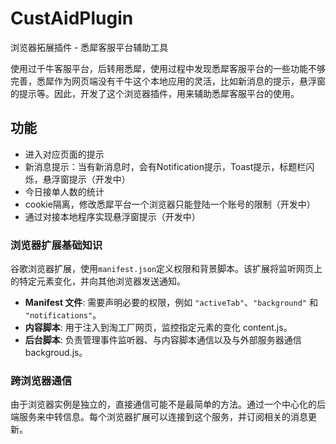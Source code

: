 # CustAidPlugin

浏览器拓展插件 - 悉犀客服平台辅助工具

使用过千牛客服平台，后转用悉犀，使用过程中发现悉犀客服平台的一些功能不够完善，悉犀作为网页端没有千牛这个本地应用的灵活，比如新消息的提示，悬浮窗的提示等。因此，开发了这个浏览器插件，用来辅助悉犀客服平台的使用。

## 功能

- 进入对应页面的提示
- 新消息提示：当有新消息时，会有Notification提示，Toast提示，标题栏闪烁，悬浮窗提示（开发中）
- 今日接单人数的统计
- cookie隔离，修改悉犀平台一个浏览器只能登陆一个账号的限制（开发中）
- 通过对接本地程序实现悬浮窗提示（开发中）


### 浏览器扩展基础知识

谷歌浏览器扩展，使用`manifest.json`定义权限和背景脚本。该扩展将监听网页上的特定元素变化，并向其他浏览器发送通知。

- **Manifest 文件**: 需要声明必要的权限，例如 `"activeTab"`、`"background"` 和 `"notifications"`。
- **内容脚本**: 用于注入到淘工厂网页，监控指定元素的变化 content.js。
- **后台脚本**: 负责管理事件监听器、与内容脚本通信以及与外部服务器通信 backgroud.js。

### 跨浏览器通信

由于浏览器实例是独立的，直接通信可能不是最简单的方法。通过一个中心化的后端服务来中转信息。每个浏览器扩展可以连接到这个服务，并订阅相关的消息更新。

